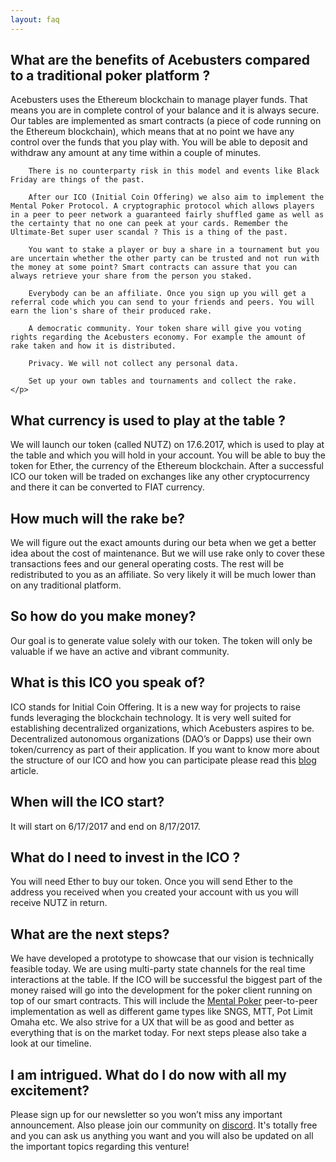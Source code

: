```yaml
---
layout: faq
---
```

<h2 role="button" data-toggle="collapse" href="#faq1" aria-expanded="false" aria-controls="faq1" class="faq-header">
        What are the benefits of Acebusters compared to a traditional poker platform ?
</h2>
<div class="collapse" id="faq1">
    <p class="lead">
        Acebusters uses the Ethereum blockchain to manage player funds. That means you are in complete control of your balance and it is always secure. Our tables are implemented as smart contracts (a piece of code running on the Ethereum blockchain), which means that at no point we have any control over the funds that you play with. You will be able to deposit and withdraw any amount at any time within a couple of minutes. 

        There is no counterparty risk in this model and events like Black Friday are things of the past.  
        
        After our ICO (Initial Coin Offering) we also aim to implement the Mental Poker Protocol. A cryptographic protocol which allows players in a peer to peer network a guaranteed fairly shuffled game as well as the certainty that no one can peek at your cards. Remember the Ultimate-Bet super user scandal ? This is a thing of the past. 
                    
        You want to stake a player or buy a share in a tournament but you are uncertain whether the other party can be trusted and not run with the money at some point? Smart contracts can assure that you can always retrieve your share from the person you staked.    
        
        Everybody can be an affiliate. Once you sign up you will get a referral code which you can send to your friends and peers. You will earn the lion's share of their produced rake.     

        A democratic community. Your token share will give you voting rights regarding the Acebusters economy. For example the amount of rake taken and how it is distributed.    

        Privacy. We will not collect any personal data.    

        Set up your own tables and tournaments and collect the rake.  
    </p>
     
</div>


<h2 role="button" data-toggle="collapse" href="#faq2" aria-expanded="false" aria-controls="faq2" class="faq-header">
    What currency is used to play at the table ?
</h2>
<div class="collapse" id="faq2">
    <p class="lead">
        We will <a href="ico.html"></a>launch our token (called NUTZ)  on 17.6.2017, which is used to play at the table and which you will hold in your account. You will be able to buy the token for Ether, the currency of the Ethereum blockchain. After a successful ICO our token will be traded on exchanges like any other cryptocurrency and there it can be converted to FIAT currency.    
    </p>
</div>

<h2 role="button" data-toggle="collapse" href="#faq3" aria-expanded="false" aria-controls="faq3" class="faq-header">
    How much will the rake be?
</h2>
<div class="collapse" id="faq3">
    <p class="lead">
        We will figure out the exact amounts during our beta when we get a better idea about the cost of maintenance. But we will use rake only to cover these transactions fees and our general operating costs. The rest will be redistributed to you as an affiliate. So very likely it will be much lower than on any traditional platform.  
    </p>
</div>

<h2 role="button" data-toggle="collapse" href="#faq4" aria-expanded="false" aria-controls="faq4" class="faq-header">
    So how do you make money?
</h2>
<div class="collapse" id="faq4">
    <p class="lead">
        Our goal is to generate value solely with our token.  The token will only be valuable if we have an active and vibrant community.
    </p>
</div>

<h2 role="button" data-toggle="collapse" href="#faq5" aria-expanded="false" aria-controls="faq5" class="faq-header">
    What is this ICO you speak of?
</h2>
<div class="collapse" id="faq5">
    <p class="lead">
        ICO stands for Initial Coin Offering. It is a new way for projects to raise funds leveraging the blockchain technology. It is very well suited for establishing decentralized organizations, which Acebusters aspires to be. Decentralized autonomous organizations (DAO’s or Dapps) use their own token/currency as part of their application. If you want to know more about the structure of our ICO and how you can participate please read this <a href="https://medium.com/@Vlad_Zamfir/a-safe-token-sale-mechanism-8d73c430ddd1">blog</a> article.  
    </p>
</div>

<h2 role="button" data-toggle="collapse" href="#faq6" aria-expanded="false" aria-controls="faq6" class="faq-header">
    When will the ICO start?
</h2>
<div class="collapse" id="faq6">
    <p class="lead">
        It will start on 6/17/2017 and end on 8/17/2017. 
    </p>
</div>

<h2 role="button" data-toggle="collapse" href="#faq7" aria-expanded="false" aria-controls="faq7" class="faq-header">
    What do I need to invest in the ICO ?
</h2>
<div class="collapse" id="faq7">
    <p class="lead">
        You will need Ether to buy our token.  Once you will send Ether to the address you received when you created your account with us you will receive NUTZ in return.  
    </p>
</div>

<h2 role="button" data-toggle="collapse" href="#faq8" aria-expanded="false" aria-controls="faq8" class="faq-header">
    What are the next steps?
</h2>
<div class="collapse" id="faq8">
    <p class="lead">
        We have developed a prototype to showcase that our vision is technically feasible today. We are using multi-party state channels for the real time interactions at the table. If the ICO will be successful the biggest part of the money raised will go into the development for the poker client running on top of our smart contracts. This will include the <a href="https://en.wikipedia.org/wiki/Mental_poker">Mental Poker</a> peer-to-peer implementation as well as different game types like SNGS, MTT, Pot Limit Omaha etc. 
        We also strive for a UX that will be as good and better as everything that is on the market today. 
        For next steps please also take a look at our timeline.
    </p>
</div>

<h2 role="button" data-toggle="collapse" href="#faq9" aria-expanded="false" aria-controls="faq9" class="faq-header">
    I am intrigued. What do I do now with all my excitement?
</h2>
<div class="collapse" id="faq9">
    <p class="lead">
        Please sign up for our newsletter so you won’t miss any important announcement. Also please join our community on <a href="https://discord.gg/R2RJs8t">discord</a>. It's totally free and you can ask us anything you want and you will also be updated on all the important topics regarding this venture! 
    </p>
</div>
<!-- /.content-section-a -->
